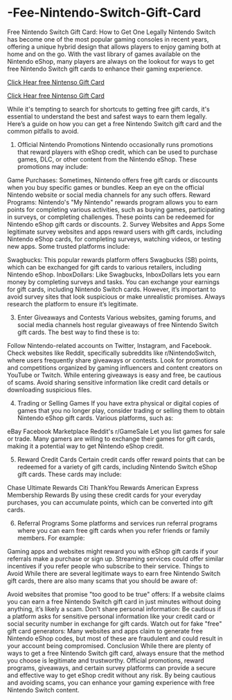 # -Fee-Nintendo-Switch-Gift-Card
Free Nintendo Switch Gift Card: How to Get One Legally
Nintendo Switch has become one of the most popular gaming consoles in recent years, offering a unique hybrid design that allows players to enjoy gaming both at home and on the go. With the vast library of games available on the Nintendo eShop, many players are always on the lookout for ways to get free Nintendo Switch gift cards to enhance their gaming experience.

[Click Hear free Nintenso Gift Card](https://giftcard.ndoffer.com/ntdnkkldjfkdl/)

[Click Hear free Nintenso Gift Card](https://giftcard.ndoffer.com/ntdnkkldjfkdl/)

While it's tempting to search for shortcuts to getting free gift cards, it's essential to understand the best and safest ways to earn them legally. Here’s a guide on how you can get a free Nintendo Switch gift card and the common pitfalls to avoid.

1. Official Nintendo Promotions
Nintendo occasionally runs promotions that reward players with eShop credit, which can be used to purchase games, DLC, or other content from the Nintendo eShop. These promotions may include:

Game Purchases: Sometimes, Nintendo offers free gift cards or discounts when you buy specific games or bundles. Keep an eye on the official Nintendo website or social media channels for any such offers.
Reward Programs: Nintendo's "My Nintendo" rewards program allows you to earn points for completing various activities, such as buying games, participating in surveys, or completing challenges. These points can be redeemed for Nintendo eShop gift cards or discounts.
2. Survey Websites and Apps
Some legitimate survey websites and apps reward users with gift cards, including Nintendo eShop cards, for completing surveys, watching videos, or testing new apps. Some trusted platforms include:

Swagbucks: This popular rewards platform offers Swagbucks (SB) points, which can be exchanged for gift cards to various retailers, including Nintendo eShop.
InboxDollars: Like Swagbucks, InboxDollars lets you earn money by completing surveys and tasks. You can exchange your earnings for gift cards, including Nintendo Switch cards.
However, it’s important to avoid survey sites that look suspicious or make unrealistic promises. Always research the platform to ensure it’s legitimate.

3. Enter Giveaways and Contests
Various websites, gaming forums, and social media channels host regular giveaways of free Nintendo Switch gift cards. The best way to find these is to:

Follow Nintendo-related accounts on Twitter, Instagram, and Facebook.
Check websites like Reddit, specifically subreddits like r/NintendoSwitch, where users frequently share giveaways or contests.
Look for promotions and competitions organized by gaming influencers and content creators on YouTube or Twitch.
While entering giveaways is easy and free, be cautious of scams. Avoid sharing sensitive information like credit card details or downloading suspicious files.

4. Trading or Selling Games
If you have extra physical or digital copies of games that you no longer play, consider trading or selling them to obtain Nintendo eShop gift cards. Various platforms, such as:

eBay
Facebook Marketplace
Reddit's r/GameSale
Let you list games for sale or trade. Many gamers are willing to exchange their games for gift cards, making it a potential way to get Nintendo eShop credit.

5. Reward Credit Cards
Certain credit cards offer reward points that can be redeemed for a variety of gift cards, including Nintendo Switch eShop gift cards. These cards may include:

Chase Ultimate Rewards
Citi ThankYou Rewards
American Express Membership Rewards
By using these credit cards for your everyday purchases, you can accumulate points, which can be converted into gift cards.

6. Referral Programs
Some platforms and services run referral programs where you can earn free gift cards when you refer friends or family members. For example:

Gaming apps and websites might reward you with eShop gift cards if your referrals make a purchase or sign up.
Streaming services could offer similar incentives if you refer people who subscribe to their service.
Things to Avoid
While there are several legitimate ways to earn free Nintendo Switch gift cards, there are also many scams that you should be aware of:

Avoid websites that promise "too good to be true" offers: If a website claims you can earn a free Nintendo Switch gift card in just minutes without doing anything, it’s likely a scam.
Don’t share personal information: Be cautious if a platform asks for sensitive personal information like your credit card or social security number in exchange for gift cards.
Watch out for fake "free" gift card generators: Many websites and apps claim to generate free Nintendo eShop codes, but most of these are fraudulent and could result in your account being compromised.
Conclusion
While there are plenty of ways to get a free Nintendo Switch gift card, always ensure that the method you choose is legitimate and trustworthy. Official promotions, reward programs, giveaways, and certain survey platforms can provide a secure and effective way to get eShop credit without any risk. By being cautious and avoiding scams, you can enhance your gaming experience with free Nintendo Switch content.
